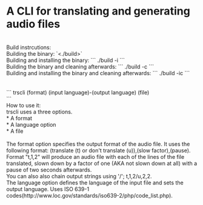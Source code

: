 # A CLI for translating and generating audio files</br>
</br>
Build instrcutions:</br>
Building the binary: `<./build>`
</br>
Building and installing the binary:
```
./build -i
```
</br>
Building the binary and cleaning afterwards:
```
./build -c
```
</br>
Building and installing the binary and cleaning afterwards:
```
./build -ic
```
</br>
</br>
</br>
```
trscli (format) (input language)-(output language) (file)</br>
```
</br>
How to use it:</br>
trscli uses a three options.</br>
* A format</br>
* A language option</br>
* A file</br>
</br>
The format option specifies the output format of the audio file. It uses the following format: (translate (t) or don't translate (u)),(slow factor),(pause).</br>
Format "t,1,2" will produce an audio file with each of the lines of the file translated, slown down by a factor of one (AKA not slown down at all) with a pause of two seconds afterwards.</br>
You can also also chain output strings using '/'; t,1,2/u,2,2.</br>
The language option defines the language of the input file and sets the output language. Uses ISO 639-1 codes(http://www.loc.gov/standards/iso639-2/php/code_list.php). </br>
